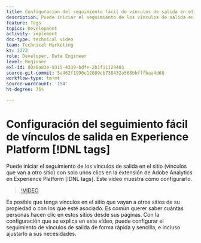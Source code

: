 ```yaml
---
title: Configuración del seguimiento fácil de vínculos de salida en etiquetas de Experience Platform
description: Puede iniciar el seguimiento de los vínculos de salida en el sitio (vínculos que van a otro sitio) en solo unos clics en la extensión de Adobe Analytics en Experience Platform tags. Este vídeo muestra cómo configurarlo.
feature: Tags
topics: Development
activity: implement
doc-type: technical video
team: Technical Marketing
kt: 2273
role: Developer, Data Engineer
level: Beginner
exl-id: 80a6a83e-9315-4339-bdfe-2b1f11129403
source-git-commit: 5a462f1990e12089eb738432a568bbfffbaa4d68
workflow-type: tm+mt
source-wordcount: '154'
ht-degree: 75%

---
```


# Configuración del seguimiento fácil de vínculos de salida en Experience Platform [!DNL tags]

Puede iniciar el seguimiento de los vínculos de salida en el sitio (vínculos que van a otro sitio) con solo unos clics en la extensión de Adobe Analytics en Experience Platform [!DNL tags]. Este vídeo muestra cómo configurarlo.

>[!VIDEO](https://video.tv.adobe.com/v/25763/?quality=12&learn=on)

Es posible que tenga vínculos en el sitio que vayan a otros sitios de su propiedad o con los que esté asociado. Es común querer saber cuántas personas hacen clic en estos sitios desde sus páginas. Con la configuración que se explica en este vídeo, puede configurar el seguimiento de vínculos de salida de forma rápida y sencilla, e incluso ajustarlo a sus necesidades.
